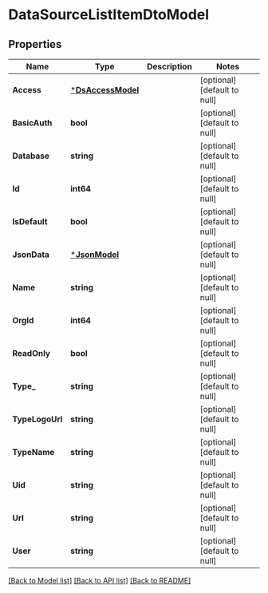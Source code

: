 # DataSourceListItemDtoModel

## Properties
Name | Type | Description | Notes
------------ | ------------- | ------------- | -------------
**Access** | [***DsAccessModel**](DsAccess.md) |  | [optional] [default to null]
**BasicAuth** | **bool** |  | [optional] [default to null]
**Database** | **string** |  | [optional] [default to null]
**Id** | **int64** |  | [optional] [default to null]
**IsDefault** | **bool** |  | [optional] [default to null]
**JsonData** | [***JsonModel**](Json.md) |  | [optional] [default to null]
**Name** | **string** |  | [optional] [default to null]
**OrgId** | **int64** |  | [optional] [default to null]
**ReadOnly** | **bool** |  | [optional] [default to null]
**Type_** | **string** |  | [optional] [default to null]
**TypeLogoUrl** | **string** |  | [optional] [default to null]
**TypeName** | **string** |  | [optional] [default to null]
**Uid** | **string** |  | [optional] [default to null]
**Url** | **string** |  | [optional] [default to null]
**User** | **string** |  | [optional] [default to null]

[[Back to Model list]](../README.md#documentation-for-models) [[Back to API list]](../README.md#documentation-for-api-endpoints) [[Back to README]](../README.md)


